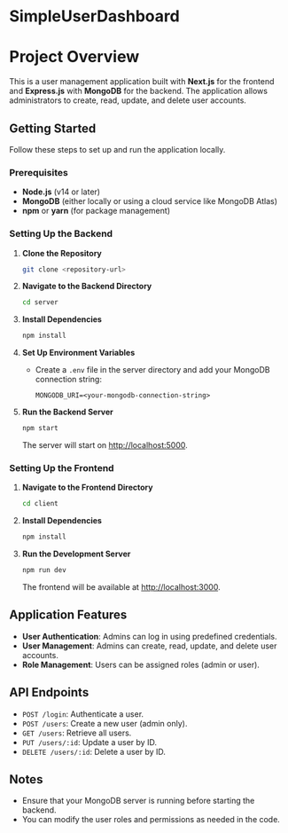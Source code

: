 # SimpleUserDashboard

# Project Overview

This is a user management application built with **Next.js** for the frontend and **Express.js** with **MongoDB** for the backend. The application allows administrators to create, read, update, and delete user accounts.

## Getting Started

Follow these steps to set up and run the application locally.

### Prerequisites

- **Node.js** (v14 or later)
- **MongoDB** (either locally or using a cloud service like MongoDB Atlas)
- **npm** or **yarn** (for package management)

### Setting Up the Backend

1. **Clone the Repository**

   ```bash
   git clone <repository-url>
   ```

2. **Navigate to the Backend Directory**

   ```bash
   cd server
   ```

3. **Install Dependencies**

   ```bash
   npm install
   ```

4. **Set Up Environment Variables**

   - Create a `.env` file in the server directory and add your MongoDB connection string:
     ```
     MONGODB_URI=<your-mongodb-connection-string>
     ```

5. **Run the Backend Server**
   ```bash
   npm start
   ```
   The server will start on [http://localhost:5000](http://localhost:5000).

### Setting Up the Frontend

1. **Navigate to the Frontend Directory**

   ```bash
   cd client
   ```

2. **Install Dependencies**

   ```bash
   npm install
   ```

3. **Run the Development Server**
   ```bash
   npm run dev
   ```
   The frontend will be available at [http://localhost:3000](http://localhost:3000).

## Application Features

- **User Authentication**: Admins can log in using predefined credentials.
- **User Management**: Admins can create, read, update, and delete user accounts.
- **Role Management**: Users can be assigned roles (admin or user).

## API Endpoints

- `POST /login`: Authenticate a user.
- `POST /users`: Create a new user (admin only).
- `GET /users`: Retrieve all users.
- `PUT /users/:id`: Update a user by ID.
- `DELETE /users/:id`: Delete a user by ID.

## Notes

- Ensure that your MongoDB server is running before starting the backend.
- You can modify the user roles and permissions as needed in the code.
